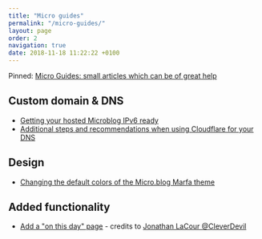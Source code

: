 ```yaml
---
title: "Micro guides"
permalink: "/micro-guides/"
layout: page
order: 2
navigation: true
date: 2018-11-18 11:22:22 +0100
---
```

Pinned: [Micro Guides: small articles which can be of great help](http://roelwillems.com/2018/04/16/micro-guides-small.html)

## Custom domain & DNS
- [Getting your hosted Microblog IPv6 ready](https://roelwillems.com/2018/11/18/getting-your-hosted.html)
- [Additional steps and recommendations when using Cloudflare for your DNS](http://roelwillems.com/2018/04/16/micro-guide-additional.html)

## Design
- [Changing the default colors of the Micro.blog Marfa theme](http://roelwillems.com/2018/04/15/i-switched-my.html)

## Added functionality
- [Add a "on this day" page](https://github.com/cleverdevil/micromemories) - credits to [Jonathan LaCour @CleverDevil](https://cleverdevil.io)
